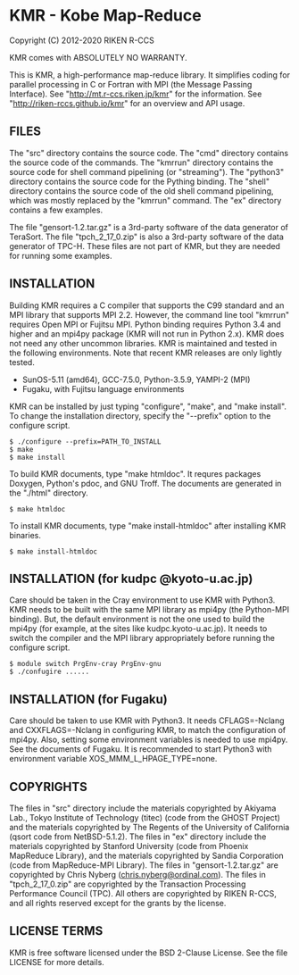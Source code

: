 # KMR - Kobe Map-Reduce

Copyright (C) 2012-2020 RIKEN R-CCS

KMR comes with ABSOLUTELY NO WARRANTY.

This is KMR, a high-performance map-reduce library.  It simplifies
coding for parallel processing in C or Fortran with MPI (the Message
Passing Interface).  See "http://mt.r-ccs.riken.jp/kmr" for the
information.  See "http://riken-rccs.github.io/kmr" for an overview
and API usage.

## FILES

The "src" directory contains the source code.  The "cmd" directory
contains the source code of the commands.  The "kmrrun" directory
contains the source code for shell command pipelining (or
"streaming").  The "python3" directory contains the source code for the
Pything binding.  The "shell" directory contains the source code of
the old shell command pipelining, which was mostly replaced by the
"kmrrun" command.  The "ex" directory contains a few examples.

The file "gensort-1.2.tar.gz" is a 3rd-party software of the data
generator of TeraSort.  The file "tpch_2_17_0.zip" is also a 3rd-party
software of the data generator of TPC-H.  These files are not part of
KMR, but they are needed for running some examples.

## INSTALLATION

Building KMR requires a C compiler that supports the C99 standard and
an MPI library that supports MPI 2.2.  However, the command line tool
"kmrrun" requires Open MPI or Fujitsu MPI.  Python binding requires
Python 3.4 and higher and an mpi4py package (KMR will not run in
Python 2.x).  KMR does not need any other uncommon libraries.  KMR is
maintained and tested in the following environments.  Note that recent
KMR releases are only lightly tested.

* SunOS-5.11 (amd64), GCC-7.5.0, Python-3.5.9, YAMPI-2 (MPI)
* Fugaku, with Fujitsu language environments

KMR can be installed by just typing "configure", "make", and "make
install".  To change the installation directory, specify the
"--prefix" option to the configure script.

    $ ./configure --prefix=PATH_TO_INSTALL
    $ make
    $ make install

To build KMR documents, type "make htmldoc".  It requres packages
Doxygen, Python's pdoc, and GNU Troff.  The documents are generated in
the "./html" directory.

    $ make htmldoc

To install KMR documents, type "make install-htmldoc" after installing
KMR binaries.

    $ make install-htmldoc

## INSTALLATION (for kudpc @kyoto-u.ac.jp)

Care should be taken in the Cray environment to use KMR with Python3.
KMR needs to be built with the same MPI library as mpi4py (the
Python-MPI binding).  But, the default environment is not the one used
to build the mpi4py (for example, at the sites like
kudpc.kyoto-u.ac.jp).  It needs to switch the compiler and the MPI
library appropriately before running the configure script.

    $ module switch PrgEnv-cray PrgEnv-gnu
    $ ./confugire ......

## INSTALLATION (for Fugaku)

Care should be taken to use KMR with Python3.  It needs CFLAGS=-Nclang
and CXXFLAGS=-Nclang in configuring KMR, to match the configuration of
mpi4py.  Also, setting some environment variables is needed to use
mpi4py.  See the documents of Fugaku.  It is recommended to start
Python3 with environment variable XOS_MMM_L_HPAGE_TYPE=none.

## COPYRIGHTS

The files in "src" directory include the materials copyrighted by
Akiyama Lab., Tokyo Institute of Technology (titec) (code from the
GHOST Project) and the materials copyrighted by The Regents of the
University of California (qsort code from NetBSD-5.1.2).  The files in
"ex" directory include the materials copyrighted by Stanford
University (code from Phoenix MapReduce Library), and the materials
copyrighted by Sandia Corporation (code from MapReduce-MPI Library).
The files in "gensort-1.2.tar.gz" are copyrighted by Chris Nyberg
(chris.nyberg@ordinal.com).  The files in "tpch_2_17_0.zip" are
copyrighted by the Transaction Processing Performance Council (TPC).
All others are copyrighted by RIKEN R-CCS, and all rights reserved
except for the grants by the license.

## LICENSE TERMS

KMR is free software licensed under the BSD 2-Clause License.  See
the file LICENSE for more details.
